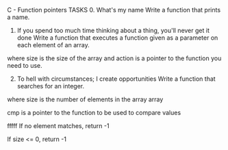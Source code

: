 C - Function pointers
TASKS
0. What's my name
Write a function that prints a name.


1. If you spend too much time thinking about a thing, you'll never get it done
Write a function that executes a function given as a parameter on each element of an array.


where size is the size of the array and action is a pointer to the function you need to use.

2. To hell with circumstances; I create opportunities
Write a function that searches for an integer.


where size is the number of elements in the array array

cmp is a pointer to the function to be used to compare values

fffff
If no element matches, return -1

If size <= 0, return -1

